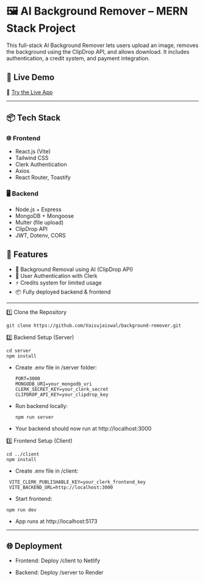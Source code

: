 # 🖼️ AI Background Remover – MERN Stack Project

This full-stack AI Background Remover lets users upload an image, removes the background using the ClipDrop API, and allows download. It includes authentication, a credit system, and payment integration.

## 🚀 Live Demo

🔗 [Try the Live App](https://legendary-pavlova-d15b21.netlify.app/)

---

## 📦 Tech Stack

### 🌐 Frontend
- React.js (Vite)
- Tailwind CSS
- Clerk Authentication
- Axios
- React Router, Toastify

### 🖥️ Backend
- Node.js + Express
- MongoDB + Mongoose
- Multer (file upload)
- ClipDrop API
- JWT, Dotenv, CORS

## 📌 Features

- 🧠 Background Removal using AI (ClipDrop API)
- 🔐 User Authentication with Clerk
- ⚡ Credits system for limited usage
- 📦 Fully deployed backend & frontend

---
  

1️⃣ Clone the Repository

```
git clone https://github.com/Vaisujaiswal/background-remover.git
```
2️⃣ Backend Setup (Server)

```
cd server
npm install
```

- Create .env file in /server folder:
  
  ```
  PORT=3000
  MONGODB_URI=your_mongodb_uri
  CLERK_SECRET_KEY=your_clerk_secret
  CLIPDROP_API_KEY=your_clipdrop_key
  ```

- Run backend locally:

  ```
  npm run server
  ```

- Your backend should now run at http://localhost:3000

3️⃣ Frontend Setup (Client)

```
cd ../client
npm install
```

- Create .env file in /client:

 ```
  VITE_CLERK_PUBLISHABLE_KEY=your_clerk_frontend_key
  VITE_BACKEND_URL=http://localhost:3000
```

- Start frontend:

```
npm run dev
```

- App runs at http://localhost:5173

---

## 🌐 Deployment

- Frontend: Deploy /client to Netlify

- Backend: Deploy /server to Render





